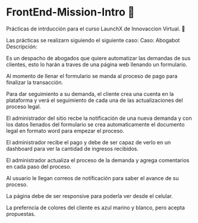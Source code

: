 # FrontEnd-Mission-Intro 🚀
Prácticas de intrducción para el curso LaunchX de Innovaccion Virtual.
🤖

Las prácticas se realizarn siguiendo el siguiente caso: 
Caso: Abogabot Descripción:

Es un despacho de abogados que quiere automatizar las demandas de sus clientes, esto lo harán a traves de una página web llenando un formulario.

  Al momento de llenar el formulario se manda al proceso de pago para finalizar la transacción.

  Para dar seguimiento a su demanda, el cliente crea una cuenta en la plataforma y verá el seguimiento de cada una de las actualizaciones del proceso legal.

  El administrador del sitio recbe la notificación de una nueva demanda y con los datos llenados del formulario se crea automaticamente el documento legal en formato word para     empezar el proceso.

  El administrador recibe el pago y debe de ser capaz de verlo en un dashboard para ver la cantidad de ingresos recibidos.

  El administrador actualiza el proceso de la demanda y agrega comentarios en cada paso del proceso.

  Al usuario le llegan correos de notificación para saber el avance de su proceso.

  La página debe de ser responsive para poderla ver desde el celular.

  La preferncia de colores del cliente es azul marino y blanco, pero acepta propuestas.
